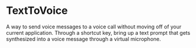 ﻿# TextToVoice
A way to send voice messages to a voice call without moving off of your current application.
Through a shortcut key, bring up a text prompt that gets synthesized into a voice message through a virtual microphone.
